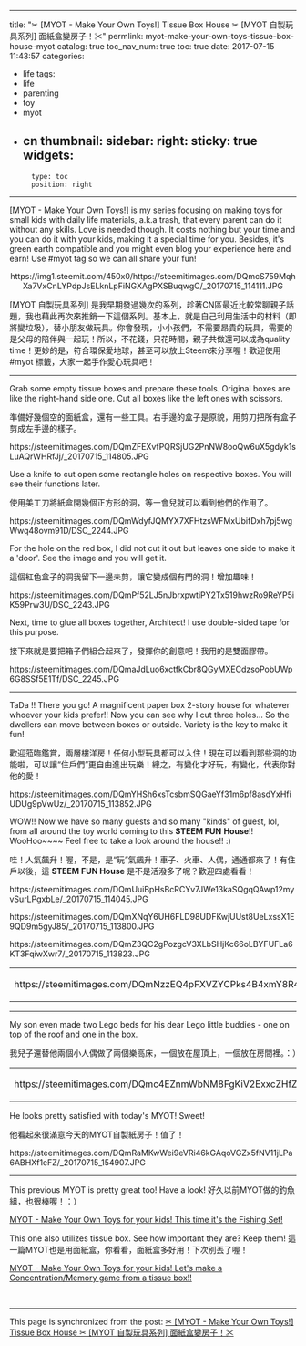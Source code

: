 
---
title: "✂ [MYOT - Make Your Own Toys!] Tissue Box House  ✂ [MYOT 自製玩具系列] 面紙盒變房子！✂"
permlink: myot-make-your-own-toys-tissue-box-house-myot
catalog: true
toc_nav_num: true
toc: true
date: 2017-07-15 11:43:57
categories:
- life
tags:
- life
- parenting
- toy
- myot
- cn
thumbnail: 
sidebar:
    right:
        sticky: true
widgets:
    -
        type: toc
        position: right
---


<html>
<p>[MYOT - Make Your Own Toys!] is my series focusing on making toys for small kids with daily life materials, a.k.a trash, that every parent can do it without any skills. Love is needed though. It costs nothing but your time and you can do it with your kids, making it a special time for you. Besides, it's green earth compatible and you might even blog your experience here and earn! Use #myot tag so we can all share your fun!</p>
<center><p>https://img1.steemit.com/450x0/https://steemitimages.com/DQmcS759MqhXa7VxCnLYPdpJsELknLpFiNGXAgPXSBuqwgC/_20170715_114111.JPG</p></center>
<p>[MYOT 自製玩具系列] 是我早期發過幾次的系列，趁著CN區最近比較常聊親子話題，我也藉此再次來推銷一下這個系列。基本上，就是自己利用生活中的材料（即將變垃圾），替小朋友做玩具。你會發現，小小孩們，不需要昂貴的玩具，需要的是父母的陪伴與一起玩！所以，不花錢，只花時間，親子共做還可以成為quality time！更妙的是，符合環保愛地球，甚至可以放上Steem來分享喔！歡迎使用 #myot 標籤，大家一起手作愛心玩具吧！</p>
<hr>
<p>Grab some empty tissue boxes and prepare these tools. Original boxes are like the right-hand side one. Cut all boxes like the left ones with scissors.</p>
<p>準備好幾個空的面紙盒，還有一些工具。右手邊的盒子是原貌，用剪刀把所有盒子剪成左手邊的樣子。</p>
<p>https://steemitimages.com/DQmZFEXvfPQRSjUG2PnNW8ooQw6uX5gdyk1sLuAQrWHRfJj/_20170715_114805.JPG</p>
<p>Use a knife to cut open some rectangle holes on respective boxes. You will see their functions later.</p>
<p>使用美工刀將紙盒開幾個正方形的洞，等一會兒就可以看到他們的作用了。&nbsp;</p>
<p>https://steemitimages.com/DQmWdyfJQMYX7XFHtzsWFMxUbifDxh7pj5wgWwq48ovm91D/DSC_2244.JPG</p>
<p>For the hole on the red box, I did not cut it out but leaves one side to make it a 'door'. See the image and you will get it.</p>
<p>這個紅色盒子的洞我留下一邊未剪，讓它變成個有門的洞！增加趣味！</p>
<p>https://steemitimages.com/DQmPf52LJ5nJbrxpwtiPY2Tx519hwzRo9ReYP5iK59Prw3U/DSC_2243.JPG</p>
<p>Next, time to glue all boxes together, Architect! I use double-sided tape for this purpose.</p>
<p>接下來就是要把箱子們組合起來了，發揮你的創意吧！我用的是雙面膠帶。</p>
<p>https://steemitimages.com/DQmaJdLuo6xctfkCbr8QGyMXECdzsoPobUWp6G8SSf5E1Tf/DSC_2245.JPG</p>
<hr>
<p>TaDa !! There you go! A magnificent paper box 2-story house for whatever whoever your kids prefer!! Now you can see why I cut three holes... So the dwellers can move between boxes or outside. Variety is the key to make it fun!</p>
<p>歡迎蒞臨鑑賞，兩層樓洋房！任何小型玩具都可以入住！現在可以看到那些洞的功能啦，可以讓“住戶們”更自由進出玩樂！總之，有變化才好玩，有變化，代表你對他的愛！ &nbsp;</p>
<p>https://steemitimages.com/DQmYHSh6xsTcsbmSQGaeYf31m6pf8asdYxHfiUDUg9pVwUz/_20170715_113852.JPG</p>
<p>WOW!! Now we have so many guests and so many "kinds" of guest, lol, from all around the toy world coming to this <strong>STEEM FUN</strong> <strong>House</strong>!! WooHoo~~~~ Feel free to take a look around the house!! :)</p>
<p>哇！人氣飆升！喔，不是，是“玩”氣飆升！車子、火車、人偶，通通都來了！有住戶以後，這 <strong>STEEM FUN House</strong> 是不是活潑多了呢？歡迎四處看看！</p>
<p>https://steemitimages.com/DQmUuiBpHsBcRCYv7JWe13kaSQgqQAwp12myvSurLPgxbLe/_20170715_114045.JPG</p>
<p>https://steemitimages.com/DQmXNqY6UH6FLD98UDFKwjUUst8UeLxssX1E9QD9m5gyJ85/_20170715_113800.JPG</p>
<p>https://steemitimages.com/DQmZ3QC2gPozgcV3XLbSHjKc66oLBYFUFLa6KT3FqiwXwr7/_20170715_113823.JPG</p>
<table><tr>
<td><p>https://steemitimages.com/DQmNzzEQ4pFXVZYCPks4B4xmY8R4Ne6R6ea7u1n9QMLdAr6/DSC_2251.JPG</p></td>
<td><p>https://steemitimages.com/DQmYQ5Feq7JwoZiYvZmDqg2nwJkLfnmhTP5CRSTeVE4sG4w/DSC_2250.JPG</p></td>
</tr></table>
<hr>
<p>My son even made two Lego beds for his dear Lego little buddies - one on top of the roof and one in the box.</p>
<p>我兒子還替他兩個小人偶做了兩個樂高床，一個放在屋頂上，一個放在房間裡。：）</p>
<table><tr>
<td><p>https://steemitimages.com/DQmc4EZnmWbNM8FgKiV2ExxcZHfZJ8Ds7JWh8i65bfqJETH/_20170715_155245.JPG</p></td><td>
<p>https://steemitimages.com/DQmPPvn86kpZ1o4qnQWtna64eV8irPFTMHDVPkQ4QVstDh1/_20170715_155336.JPG</p></td>
</tr></table>
<p>He looks pretty satisfied with today's MYOT! Sweet!&nbsp;</p>
<p>他看起來很滿意今天的MYOT自製紙房子！值了！</p>
<p>https://steemitimages.com/DQmRaMKwWei9eVRi46kGAqoVGZx5fNV11jLPa6ABHXf1eFZ/_20170715_154907.JPG</p>
<hr>
<p>This previous MYOT is pretty great too! Have a look! 好久以前MYOT做的釣魚組，也很棒喔！：）</p>
<p><a href="https://steemit.com/life/@deanliu/myot-make-your-own-toys-for-your-kids-this-time-it-s-the-fishing-set">MYOT - Make Your Own Toys for your kids! This time it's the Fishing Set!</a></p>
<p>This one also utilizes tissue box. See how important they are? Keep them! 這一篇MYOT也是用面紙盒，你看看，面紙盒多好用！下次別丟了喔！</p>
<p><a href="https://steemit.com/life/@deanliu/myot-make-your-own-toys-for-your-kids-let-s-make-a-concentration-memory-game-from-a-tissue-box">MYOT - Make Your Own Toys for your kids! Let's make a Concentration/Memory game from a tissue box!!</a></p>
<p><br></p>
</html>

- - -

This page is synchronized from the post: [✂ [MYOT - Make Your Own Toys!] Tissue Box House  ✂ [MYOT 自製玩具系列] 面紙盒變房子！✂](https://steemit.com/@deanliu/myot-make-your-own-toys-tissue-box-house-myot)
